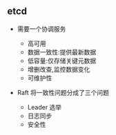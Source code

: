 ## etcd
- 需要一个协调服务
  - 高可用
  - 数据一致性:提供最新数据
  - 低容量:仅存储关键元数据
  - 增删改查,监控数据变化
  - 可维护性

- Raft 将一致性问题分成了三个问题
  - Leader 选举
  - 日志同步
  - 安全性